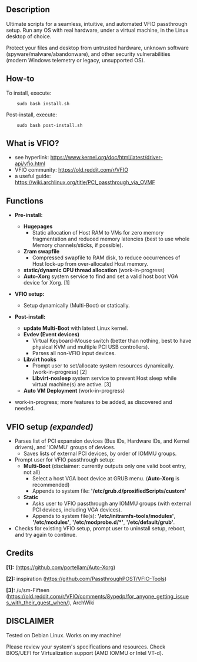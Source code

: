 ## Description
Ultimate scripts for a seamless, intuitive, and automated VFIO passthrough setup. Run any OS with real hardware, under a virtual machine, in the Linux desktop of choice. 

Protect your files and desktop from untrusted hardware, unknown software (spyware/malware/abandonware), and other security vulnerabilities (modern Windows telemetry or legacy, unsupported OS).

## How-to
To install, execute:

        sudo bash install.sh

Post-install, execute:

        sudo bash post-install.sh

## What is VFIO?
* see hyperlink:        https://www.kernel.org/doc/html/latest/driver-api/vfio.html
* VFIO community:       https://old.reddit.com/r/VFIO
* a useful guide:       https://wiki.archlinux.org/title/PCI_passthrough_via_OVMF

## Functions
* **Pre-install:**
    * **Hugepages**
        * Static allocation of Host RAM to VMs for zero memory fragmentation and reduced memory latencies (best to use whole Memory channels/sticks, if possible).
    * **Zram swapfile**
        * Compressed swapfile to RAM disk, to reduce occurrences of Host lock-up from over-allocated Host memory.
    * **static/dynamic CPU thread allocation** (work-in-progress)
    * **Auto-Xorg** system service to find and set a valid host boot VGA device for Xorg. [1]
* **VFIO setup:**
    * Setup dynamically (Multi-Boot) or statically.
* **Post-install:**
    * **update Multi-Boot** with latest Linux kernel.
    * **Evdev (Event devices)**
        * Virtual Keyboard-Mouse switch (better than nothing, best to have physical KVM and multiple PCI USB controllers).
        * Parses all non-VFIO input devices.
    * **Libvirt hooks**
        * Prompt user to set/allocate system resources dynamically. (work-in-progress) [2] 
        * **Libvirt-nosleep** system service to prevent Host sleep while virtual machine(s) are active. [3]
    * **Auto VM Deployment** (work-in-progress)

* work-in-progress; more features to be added, as discovered and needed.

## VFIO setup *(expanded)*
* Parses list of PCI expansion devices (Bus IDs, Hardware IDs, and Kernel drivers), and 'IOMMU' groups of devices.
    * Saves lists of external PCI devices, by order of IOMMU groups.
* Prompt user for VFIO passthrough setup:
    * **Multi-Boot** (disclaimer: currently outputs only one valid boot entry, not all)
        * Select a host VGA boot device at GRUB menu.   (**Auto-Xorg** is recommended)
        * Appends to system file: **'/etc/grub.d/proxifiedScripts/custom'**
    * **Static**
        * Asks user to VFIO passthrough any IOMMU groups (with external PCI devices, including VGA devices).
        * Appends to system file(s): **'/etc/initramfs-tools/modules'**, **'/etc/modules'**, **'/etc/modprobe.d/*'**, **'/etc/default/grub'**.         
* Checks for existing VFIO setup, prompt user to uninstall setup, reboot, and try again to continue.

## Credits
**[1]:** (https://github.com/portellam/Auto-Xorg)

**[2]:** inspiration (https://github.com/PassthroughPOST/VFIO-Tools)

**[3]:** /u/sm-Fifteen (https://old.reddit.com/r/VFIO/comments/8ypedp/for_anyone_getting_issues_with_their_guest_when/), ArchWiki

## DISCLAIMER
Tested on Debian Linux. Works on my machine!

Please review your system's specifications and resources. Check BIOS/UEFI for Virtualization support (AMD IOMMU or Intel VT-d).